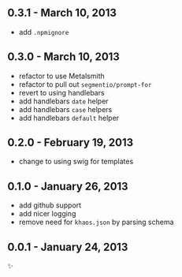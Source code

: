 
0.3.1 - March 10, 2013
----------------------
* add `.npmignore`

0.3.0 - March 10, 2013
----------------------
* refactor to use Metalsmith
* refactor to pull out `segmentio/prompt-for`
* revert to using handlebars
* add handlebars `date` helper
* add handlebars `case` helpers
* add handlebars `default` helper

0.2.0 - February 19, 2013
-------------------------
* change to using swig for templates

0.1.0 - January 26, 2013
------------------------
* add github support
* add nicer logging
* remove need for `khaos.json` by parsing schema

0.0.1 - January 24, 2013
------------------------
:sparkles: